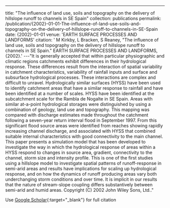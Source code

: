 ---
title: "The influence of land use, soils and topography on the delivery of hillslope runoff to channels in SE Spain"
collection: publications
permalink: /publication/{2002}-01-01-The-influence-of-land-use-soils-and-topography-on-the-delivery-of-hillslope-runoff-to-channels-in-SE-Spain
date: {2002}-01-01
venue: 'EARTH SURFACE PROCESSES AND LANDFORMS'
citation: ' M Kirkby,  L Bracken,  S Reaney, &quot;The influence of land use, soils and topography on the delivery of hillslope runoff to channels in SE Spain.&quot; EARTH SURFACE PROCESSES AND LANDFORMS, {2002}.'
---"It is generally accepted that within particular physiographic and climatic regions catchments exhibit differences in their hydrological response. These differences result from the interaction of spatial variability in catchment characteristics, variability of rainfall inputs and surface and subsurface hydrological processes. These interactions are complex and difficult to unravel. Hydrologically similar surfaces (HYSS) have been used to identify catchment areas that have a similar response to rainfall and have been identified at a number of scales. HYSS have been identified at the subcatchment scale for the Rambla de Nogalte in SE Spain. Areas with similar at-a-point hydrological storages were distinguished by using a combination of geology, land use and topography. This mapping was compared with discharge estimates made throughout the catchment following a seven-year return interval flood in September 1997. From this significant flood source areas were identified from reaches showing rapidly increasing channel discharge, and associated with HYSS that combined suitable internal characteristics with good connectivity to the main channel. This paper presents a simulation model that has been developed to investigate the way in which the hydrological response of areas within a HYSS respond to changes in source area, gradient, connectivity to the channel, storm size and intensity profile. This is one of the first studies using a hillslope model to investigate spatial patterns of runoff-response in semi-arid areas and results have implications for scaling up hydrological response, and on how the dynamics of runoff producing areas vary both underchanging storm conditions and over time. It is implicit in our results that the nature of stream-slope coupling differs substantively between semi-arid and humid areas. Copyright (C) 2002 John Wiley Sons, Ltd.."

Use [Google Scholar](https://scholar.google.com/scholar?q=The+influence+of+land+use,+soils+and+topography+on+the+delivery+of+hillslope+runoff+to+channels+in+SE+Spain){:target="_blank"} for full citation
